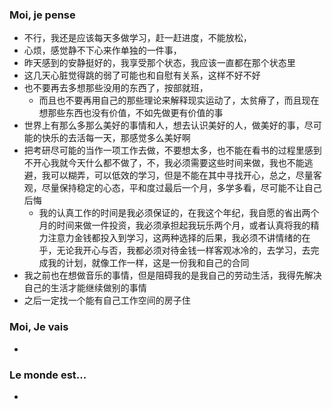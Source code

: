 ### Moi, je pense
- 不行，我还是应该每天多做学习，赶一赶进度，不能放松，
- 心烦，感觉静不下心来作单独的一件事，
- 昨天感到的安静挺好的，我享受那个状态，我应该一直都在那个状态里
- 这几天心脏觉得跳的弱了可能也和自慰有关系，这样不好不好
- 也不要再去多想那些没用的东西了，按部就班，
	- 而且也不要再用自己的那些理论来解释现实运动了，太贫瘠了，而且现在想那些东西也没有价值，不如先做更有价值的事
- 世界上有那么多那么美好的事情和人，想去认识美好的人，做美好的事，尽可能的快乐的去活每一天，那感觉多么美好啊
- 把考研尽可能的当作一项工作去做，不要想太多，也不能在看书的过程里感到不开心我就今天什么都不做了，不，我必须需要这些时间来做，我也不能逃避，我可以糊弄，可以低效的学习，但是不能在其中寻找开心，总之，尽量客观，尽量保持稳定的心态，平和度过最后一个月，多学多看，尽可能不让自己后悔
	- 我的认真工作的时间是我必须保证的，在我这个年纪，我自愿的省出两个月的时间来做一件投资，我必须承担起我玩乐两个月，或者认真将我的精力注意力金钱都投入到学习，这两种选择的后果，我必须不讲情绪的在乎，无论我开心与否，我都必须对待金钱一样客观冰冷的，去学习，去完成我的计划，就像工作一样，这是一份我和自己的合同
- 我之前也在想做音乐的事情，但是阻碍我的是我自己的劳动生活，我得先解决自己的生活才能继续做别的事情
- 之后一定找一个能有自己工作空间的房子住




### Moi, Je vais
- 



### Le monde est...
- 